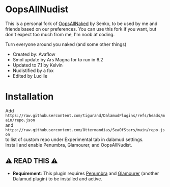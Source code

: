 # OopsAllNudist

This is a personal fork of [OopsAllNaked](https://github.com/senko-forks/OopsAllNaked) by Senko, to be used by me and friends based on our preferences. You can use this fork if you want, but don't expect too much from me, I'm noob at coding.

Turn everyone around you naked (and some other things)

- Created by: Avaflow
- Smol update by Ars Magna for to run in 6.2
- Updated to 7.1 by Kelvin
- Nudistified by a fox
- Edited by Lucille

# Installation
Add<br />
`https://raw.githubusercontent.com/tigurand/DalamudPlugins/refs/heads/main/repo.json`<br />
and<br />
`https://raw.githubusercontent.com/Ottermandias/SeaOfStars/main/repo.json`<br />
to list of custom repo under Experimental tab in dalamud settings.  
Install and enable Penumbra, Glamourer, and OopsAllNudist.

## ⚠️ READ THIS ⚠️

- **Requirement**: This plugin requires [Penumbra](https://github.com/xivdev/Penumbra) and [Glamourer](https://github.com/Ottermandias/Glamourer) (another Dalamud plugin) to be installed and active.
